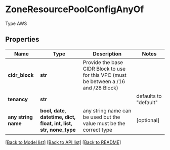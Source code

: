 # ZoneResourcePoolConfigAnyOf

Type AWS

## Properties
Name | Type | Description | Notes
------------ | ------------- | ------------- | -------------
**cidr_block** | **str** | Provide the base CIDR Block to use for this VPC (must be between a /16 and /28 Block) | 
**tenancy** | **str** |  | defaults to "default"
**any string name** | **bool, date, datetime, dict, float, int, list, str, none_type** | any string name can be used but the value must be the correct type | [optional]

[[Back to Model list]](../README.md#documentation-for-models) [[Back to API list]](../README.md#documentation-for-api-endpoints) [[Back to README]](../README.md)


